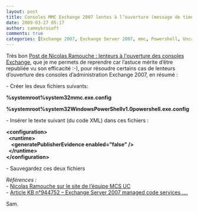 ```yaml
---
layout: post
title: Consoles MMC Exchange 2007 lentes à l’ouverture (message de timeout)
date: 2009-03-27 05:17
author: sammykrosoft
comments: true
categories: [Exchange 2007, Exchange Server 2007, mmc, Powershell, Uncategorized]
---
```

<p>Tr&egrave;s bon <a href="http://blogs.technet.com/frmcsuc/archive/2009/03/20/lenteur-l-ouverture-des-consoles-exchange.aspx" target="_blank" mce_href="http://blogs.technet.com/frmcsuc/archive/2009/03/20/lenteur-l-ouverture-des-consoles-exchange.aspx">Post de Nicolas Ramouche : lenteurs &agrave; l'ouverture des consoles Exchange</a>, que je me permets de reprendre car l&rsquo;astuce m&eacute;rite d&rsquo;&ecirc;tre republi&eacute;e vu son efficacit&eacute; :-), pour r&eacute;soudre certains cas de lenteurs d&rsquo;ouverture des consoles d&rsquo;administration Exchange 2007, en r&eacute;sum&eacute; :<p>- Cr&eacute;er les deux fichiers suivants:</p><p><strong>%systemroot%system32mmc.exe.config</strong></p><p><strong>%systemroot%system32WindowsPowerShellv1.0powershell.exe.config</strong></p><p>- Ins&eacute;rer le texte suivant (du code XML) dans ces fichiers :</p><p><strong>&lt;configuration&gt; <br>&nbsp; &lt;runtime&gt; <br>&nbsp;&nbsp;&nbsp; &lt;generatePublisherEvidence enabled=&rdquo;false&rdquo; /&gt; <br>&nbsp; &lt;/runtime&gt; <br>&lt;/configuration&gt;</strong></p><p>- Sauvegardez ces deux fichiers</p><p><em>R&eacute;f&eacute;rences : <br></em>- <a href="http://blogs.technet.com/frmcsuc/archive/2009/03/20/lenteur-l-ouverture-des-consoles-exchange.aspx" target="_blank" mce_href="http://blogs.technet.com/frmcsuc/archive/2009/03/20/lenteur-l-ouverture-des-consoles-exchange.aspx">Nicolas Ramouche sur le site de l&rsquo;&eacute;quipe MCS UC</a> <br>- <a href="http://support.microsoft.com/kb/944752/en-us" target="_blank" mce_href="http://support.microsoft.com/kb/944752/en-us">Article KB n&deg;944752 &ndash; Exchange Server 2007 managed code services &hellip;.</a></p><p>Sam.</p></p>

